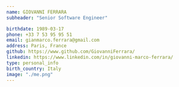 ```yaml
---
name: GIOVANNI FERRARA
subheader: "Senior Software Engineer"

birthdate: 1989-03-17
phone: +33 7 53 95 95 51
email: gianmarco.ferrara@gmail.com
address: Paris, France
github: https://www.github.com/GiovanniFerrara/
linkedin: https://www.linkedin.com/in/giovanni-marco-ferrara/
type: personal_info
birth_country: Italy
image: "./me.png"
---
```

